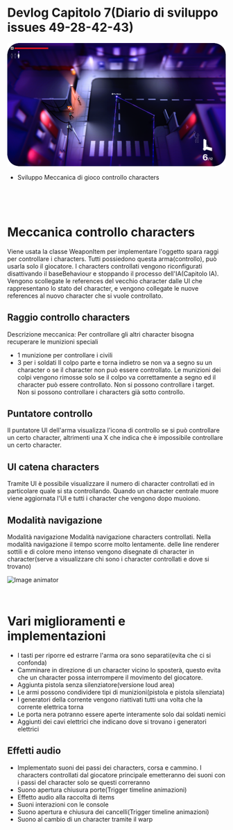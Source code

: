 # Devlog Capitolo 7(Diario di sviluppo issues 49-28-42-43)
![Image animator](cover.png)

- Sviluppo Meccanica di gioco controllo characters
<p>&nbsp;</p>
<p>&nbsp;</p>

# Meccanica controllo characters
Viene usata la classe WeaponItem per implementare l'oggetto spara raggi per controllare i characters.
Tutti possiedono questa arma(controllo), può usarla solo il giocatore.
I characters controllati vengono riconfigurati disattivando il baseBehaviour e stoppando il processo dell'IA(Capitolo IA). Vengono scollegate le references del vecchio character dalle UI che rappresentano lo stato del character, e vengono collegate le nuove references al nuovo character che si vuole controllato.

## Raggio controllo characters
Descrizione meccanica:
Per controllare gli altri character bisogna recuperare le munizioni speciali

- 1 munizione per controllare i civili
- 3 per i soldati
Il colpo parte e torna indietro se non va a segno su un character o se il character non può essere controllato.
Le munizioni dei colpi vengono rimosse solo se il colpo va correttamente a segno ed il character può essere controllato.
Non si possono controllare i target.
Non si possono controllare i characters già sotto controllo.

## Puntatore controllo
Il puntatore UI dell'arma visualizza l'icona di controllo se si può controllare un certo character, altrimenti una X che indica che è impossibile controllare un certo character.

## UI catena characters
Tramite UI è possibile visualizzare il numero di character controllati ed in particolare quale si sta controllando.
Quando un character centrale muore viene aggiornata l'UI e tutti i character che vengono dopo muoiono.

## Modalità navigazione
Modalità navigazione
Modalità navigazione characters controllati. Nella modalità navigazione il tempo scorre molto lentamente. delle line renderer sottili e di colore meno intenso vengono disegnate di character in character(serve a visualizzare chi sono i character controllati e dove si trovano)



![Image animator](potentialAlertState.png)

<p>&nbsp;</p>



# Vari miglioramenti e implementazioni
- I tasti per riporre ed estrarre l'arma ora sono separati(evita che ci si confonda)
- Camminare in direzione di un character vicino lo sposterà, questo evita che un character possa interrompere il movimento del giocatore.
- Aggiunta pistola senza silenziatore(versione loud area)
- Le armi possono condividere tipi di munizioni(pistola e pistola silenziata)
- I generatori della corrente vengono riattivati tutti una volta che la corrente elettrica torna
- Le porta nera potranno essere aperte interamente solo dai soldati nemici
- Aggiunti dei cavi elettrici che indicano dove si trovano i generatori elettrici

## Effetti audio
- Implementato suoni dei passi dei characters, corsa e cammino. I characters controllati dal giocatore principale emetteranno dei suoni con i passi del character solo se questi correranno
- Suono apertura chiusura porte(Trigger timeline animazioni)
- Effetto audio alla raccolta di items
- Suoni interazioni con le console
- Suono apertura e chiusura dei cancelli(Trigger timeline animazioni)
- Suono al cambio di un character tramite il warp
